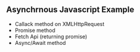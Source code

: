 ## Asynchrnous Javascript Example
- Callack method on XMLHttpRequest
- Promise method 
- Fetch Api (returning promise)
- Async/Await method
